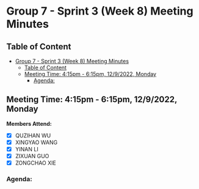 # Group 7 - Sprint 3 (Week 8) Meeting Minutes

## Table of Content
- [Group 7 - Sprint 3 (Week 8) Meeting Minutes](#group-7---sprint-3-week-8-meeting-minutes)
  - [Table of Content](#table-of-content)
  - [Meeting Time: 4:15pm - 6:15pm, 12/9/2022, Monday](#meeting-time-415pm---615pm-1292022-monday)
    - [Agenda:](#agenda)
   
## Meeting Time: 4:15pm - 6:15pm, 12/9/2022, Monday
**Members Attend:**

- [x] QUZIHAN WU
- [x] XINGYAO WANG
- [x] YINAN LI
- [x] ZIXUAN GUO
- [x] ZONGCHAO XIE

### Agenda: